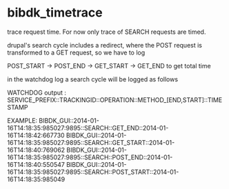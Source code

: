 bibdk_timetrace
===============

trace request time.
For now only trace of SEARCH requests are timed. 

drupal's search cycle includes a redirect, where the POST request is
transformed to a GET request, so we have to log

POST_START -> POST_END -> GET_START -> GET_END to get total time

in the watchdog log a search cycle will be logged as follows

WATCHDOG output :
  SERVICE_PREFIX::TRACKINGID::OPERATION::METHOD_[END,START]::TIMESTAMP
  
  EXAMPLE:
  BIBDK_GUI::2014-01-16T14:18:35:985027:9895::SEARCH::GET_END::2014-01-16T14:18:42:667730
  BIBDK_GUI::2014-01-16T14:18:35:985027:9895::SEARCH::GET_START::2014-01-16T14:18:40:769062
  BIBDK_GUI::2014-01-16T14:18:35:985027:9895::SEARCH::POST_END::2014-01-16T14:18:40:550547
  BIBDK_GUI::2014-01-16T14:18:35:985027:9895::SEARCH::POST_START::2014-01-16T14:18:35:985049